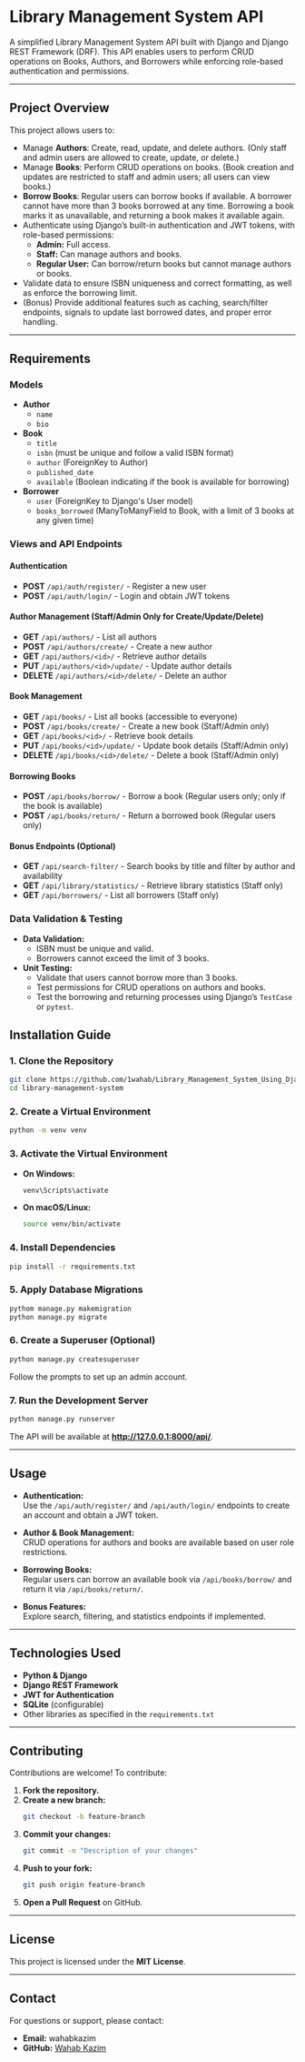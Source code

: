 # Library Management System API

A simplified Library Management System API built with Django and Django REST Framework (DRF). This API enables users to perform CRUD operations on Books, Authors, and Borrowers while enforcing role-based authentication and permissions.

---

## Project Overview

This project allows users to:
- Manage **Authors**: Create, read, update, and delete authors. (Only staff and admin users are allowed to create, update, or delete.)
- Manage **Books**: Perform CRUD operations on books. (Book creation and updates are restricted to staff and admin users; all users can view books.)
- **Borrow Books**: Regular users can borrow books if available. A borrower cannot have more than 3 books borrowed at any time. Borrowing a book marks it as unavailable, and returning a book makes it available again.
- Authenticate using Django’s built-in authentication and JWT tokens, with role-based permissions:
  - **Admin:** Full access.
  - **Staff:** Can manage authors and books.
  - **Regular User:** Can borrow/return books but cannot manage authors or books.
- Validate data to ensure ISBN uniqueness and correct formatting, as well as enforce the borrowing limit.
- (Bonus) Provide additional features such as caching, search/filter endpoints, signals to update last borrowed dates, and proper error handling.

---

## Requirements

### Models
- **Author**
  - `name`
  - `bio`
- **Book**
  - `title`
  - `isbn` (must be unique and follow a valid ISBN format)
  - `author` (ForeignKey to Author)
  - `published_date`
  - `available` (Boolean indicating if the book is available for borrowing)
- **Borrower**
  - `user` (ForeignKey to Django's User model)
  - `books_borrowed` (ManyToManyField to Book, with a limit of 3 books at any given time)

### Views and API Endpoints

#### Authentication
- **POST** `/api/auth/register/` - Register a new user
- **POST** `/api/auth/login/` - Login and obtain JWT tokens

#### Author Management (Staff/Admin Only for Create/Update/Delete)
- **GET** `/api/authors/` - List all authors
- **POST** `/api/authors/create/` - Create a new author
- **GET** `/api/authors/<id>/` - Retrieve author details
- **PUT** `/api/authors/<id>/update/` - Update author details
- **DELETE** `/api/authors/<id>/delete/` - Delete an author

#### Book Management
- **GET** `/api/books/` - List all books (accessible to everyone)
- **POST** `/api/books/create/` - Create a new book (Staff/Admin only)
- **GET** `/api/books/<id>/` - Retrieve book details
- **PUT** `/api/books/<id>/update/` - Update book details (Staff/Admin only)
- **DELETE** `/api/books/<id>/delete/` - Delete a book (Staff/Admin only)

#### Borrowing Books
- **POST** `/api/books/borrow/` - Borrow a book (Regular users only; only if the book is available)
- **POST** `/api/books/return/` - Return a borrowed book (Regular users only)

#### Bonus Endpoints (Optional)
- **GET** `/api/search-filter/` - Search books by title and filter by author and availability
- **GET** `/api/library/statistics/` - Retrieve library statistics (Staff only)
- **GET** `/api/borrowers/` - List all borrowers (Staff only)

### Data Validation & Testing
- **Data Validation:**  
  - ISBN must be unique and valid.
  - Borrowers cannot exceed the limit of 3 books.
- **Unit Testing:**  
  - Validate that users cannot borrow more than 3 books.
  - Test permissions for CRUD operations on authors and books.
  - Test the borrowing and returning processes using Django’s `TestCase` or `pytest`.



## Installation Guide

### 1. Clone the Repository
```bash
git clone https://github.com/1wahab/Library_Management_System_Using_Django_Rest_Framework.git
cd library-management-system
```

### 2. Create a Virtual Environment
```bash
python -m venv venv
```

### 3. Activate the Virtual Environment
- **On Windows:**
  ```bash
  venv\Scripts\activate
  ```
- **On macOS/Linux:**
  ```bash
  source venv/bin/activate
  ```

### 4. Install Dependencies
```bash
pip install -r requirements.txt
```

### 5. Apply Database Migrations
```bash
pythom manage.py makemigration
python manage.py migrate
```

### 6. Create a Superuser (Optional)
```bash
python manage.py createsuperuser
```
Follow the prompts to set up an admin account.

### 7. Run the Development Server
```bash
python manage.py runserver
```
The API will be available at **http://127.0.0.1:8000/api/**.

---

## Usage

- **Authentication:**  
  Use the `/api/auth/register/` and `/api/auth/login/` endpoints to create an account and obtain a JWT token.

- **Author & Book Management:**  
  CRUD operations for authors and books are available based on user role restrictions.

- **Borrowing Books:**  
  Regular users can borrow an available book via `/api/books/borrow/` and return it via `/api/books/return/`.

- **Bonus Features:**  
  Explore search, filtering, and statistics endpoints if implemented.

---

## Technologies Used
- **Python & Django**
- **Django REST Framework**
- **JWT for Authentication**
- **SQLite** (configurable)
- Other libraries as specified in the `requirements.txt`

---

## Contributing

Contributions are welcome! To contribute:

1. **Fork the repository.**
2. **Create a new branch:**
   ```bash
   git checkout -b feature-branch
   ```
3. **Commit your changes:**
   ```bash
   git commit -m "Description of your changes"
   ```
4. **Push to your fork:**
   ```bash
   git push origin feature-branch
   ```
5. **Open a Pull Request** on GitHub.

---

## License

This project is licensed under the **MIT License**.

---

## Contact

For questions or support, please contact:
- **Email:** wahabkazim
- **GitHub:** [Wahab Kazim](https://github.com/1wahab)
